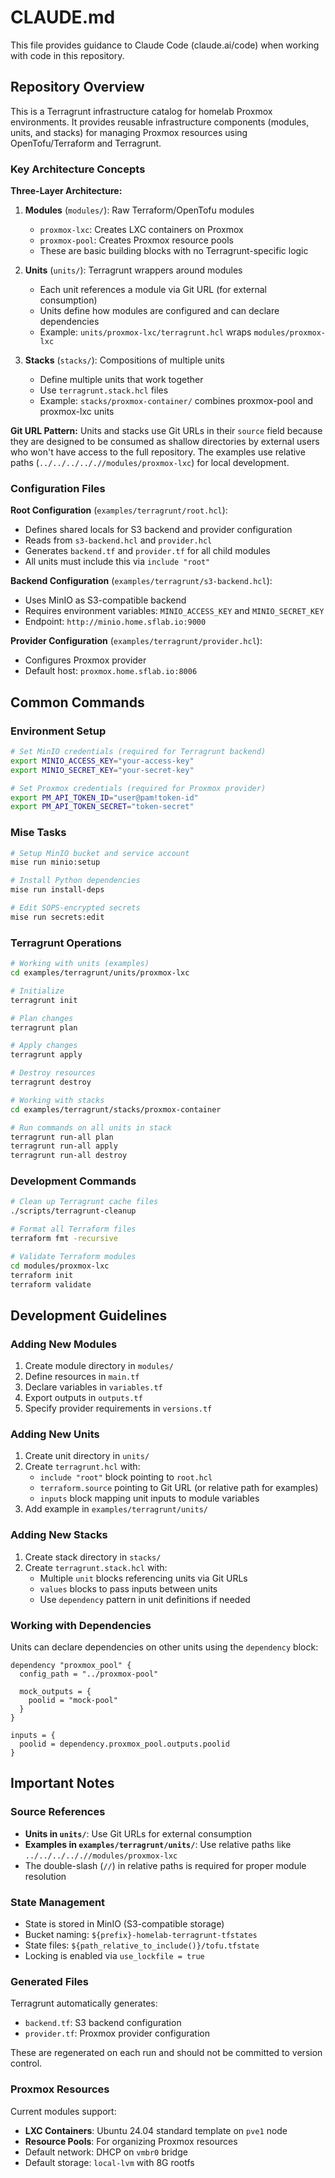 # CLAUDE.md

This file provides guidance to Claude Code (claude.ai/code) when working with code in this repository.

## Repository Overview

This is a Terragrunt infrastructure catalog for homelab Proxmox environments. It provides reusable infrastructure components (modules, units, and stacks) for managing Proxmox resources using OpenTofu/Terraform and Terragrunt.

### Key Architecture Concepts

**Three-Layer Architecture:**

1. **Modules** (`modules/`): Raw Terraform/OpenTofu modules
   - `proxmox-lxc`: Creates LXC containers on Proxmox
   - `proxmox-pool`: Creates Proxmox resource pools
   - These are basic building blocks with no Terragrunt-specific logic

2. **Units** (`units/`): Terragrunt wrappers around modules
   - Each unit references a module via Git URL (for external consumption)
   - Units define how modules are configured and can declare dependencies
   - Example: `units/proxmox-lxc/terragrunt.hcl` wraps `modules/proxmox-lxc`

3. **Stacks** (`stacks/`): Compositions of multiple units
   - Define multiple units that work together
   - Use `terragrunt.stack.hcl` files
   - Example: `stacks/proxmox-container/` combines proxmox-pool and proxmox-lxc units

**Git URL Pattern:**
Units and stacks use Git URLs in their `source` field because they are designed to be consumed as shallow directories by external users who won't have access to the full repository. The examples use relative paths (`../../../.././/modules/proxmox-lxc`) for local development.

### Configuration Files

**Root Configuration** (`examples/terragrunt/root.hcl`):
- Defines shared locals for S3 backend and provider configuration
- Reads from `s3-backend.hcl` and `provider.hcl`
- Generates `backend.tf` and `provider.tf` for all child modules
- All units must include this via `include "root"`

**Backend Configuration** (`examples/terragrunt/s3-backend.hcl`):
- Uses MinIO as S3-compatible backend
- Requires environment variables: `MINIO_ACCESS_KEY` and `MINIO_SECRET_KEY`
- Endpoint: `http://minio.home.sflab.io:9000`

**Provider Configuration** (`examples/terragrunt/provider.hcl`):
- Configures Proxmox provider
- Default host: `proxmox.home.sflab.io:8006`

## Common Commands

### Environment Setup

```bash
# Set MinIO credentials (required for Terragrunt backend)
export MINIO_ACCESS_KEY="your-access-key"
export MINIO_SECRET_KEY="your-secret-key"

# Set Proxmox credentials (required for Proxmox provider)
export PM_API_TOKEN_ID="user@pam!token-id"
export PM_API_TOKEN_SECRET="token-secret"
```

### Mise Tasks

```bash
# Setup MinIO bucket and service account
mise run minio:setup

# Install Python dependencies
mise run install-deps

# Edit SOPS-encrypted secrets
mise run secrets:edit
```

### Terragrunt Operations

```bash
# Working with units (examples)
cd examples/terragrunt/units/proxmox-lxc

# Initialize
terragrunt init

# Plan changes
terragrunt plan

# Apply changes
terragrunt apply

# Destroy resources
terragrunt destroy

# Working with stacks
cd examples/terragrunt/stacks/proxmox-container

# Run commands on all units in stack
terragrunt run-all plan
terragrunt run-all apply
terragrunt run-all destroy
```

### Development Commands

```bash
# Clean up Terragrunt cache files
./scripts/terragrunt-cleanup

# Format all Terraform files
terraform fmt -recursive

# Validate Terraform modules
cd modules/proxmox-lxc
terraform init
terraform validate
```

## Development Guidelines

### Adding New Modules

1. Create module directory in `modules/`
2. Define resources in `main.tf`
3. Declare variables in `variables.tf`
4. Export outputs in `outputs.tf`
5. Specify provider requirements in `versions.tf`

### Adding New Units

1. Create unit directory in `units/`
2. Create `terragrunt.hcl` with:
   - `include "root"` block pointing to `root.hcl`
   - `terraform.source` pointing to Git URL (or relative path for examples)
   - `inputs` block mapping unit inputs to module variables
3. Add example in `examples/terragrunt/units/`

### Adding New Stacks

1. Create stack directory in `stacks/`
2. Create `terragrunt.stack.hcl` with:
   - Multiple `unit` blocks referencing units via Git URLs
   - `values` blocks to pass inputs between units
   - Use `dependency` pattern in unit definitions if needed

### Working with Dependencies

Units can declare dependencies on other units using the `dependency` block:

```hcl
dependency "proxmox_pool" {
  config_path = "../proxmox-pool"

  mock_outputs = {
    poolid = "mock-pool"
  }
}

inputs = {
  poolid = dependency.proxmox_pool.outputs.poolid
}
```

## Important Notes

### Source References

- **Units in `units/`**: Use Git URLs for external consumption
- **Examples in `examples/terragrunt/units/`**: Use relative paths like `../../../.././/modules/proxmox-lxc`
- The double-slash (`//`) in relative paths is required for proper module resolution

### State Management

- State is stored in MinIO (S3-compatible storage)
- Bucket naming: `${prefix}-homelab-terragrunt-tfstates`
- State files: `${path_relative_to_include()}/tofu.tfstate`
- Locking is enabled via `use_lockfile = true`

### Generated Files

Terragrunt automatically generates:
- `backend.tf`: S3 backend configuration
- `provider.tf`: Proxmox provider configuration

These are regenerated on each run and should not be committed to version control.

### Proxmox Resources

Current modules support:
- **LXC Containers**: Ubuntu 24.04 standard template on `pve1` node
- **Resource Pools**: For organizing Proxmox resources
- Default network: DHCP on `vmbr0` bridge
- Default storage: `local-lvm` with 8G rootfs
